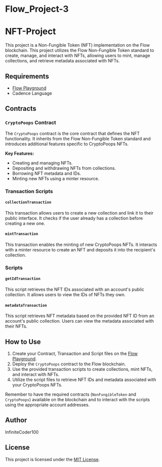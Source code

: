 # Flow_Project-3

# NFT-Project

This project is a Non-Fungible Token (NFT) implementation on the Flow blockchain. This project utilizes the Flow Non-Fungible Token standard to create, manage, and interact with NFTs, allowing users to mint, manage collections, and retrieve metadata associated with NFTs.

## Requirements

- [Flow Playground](https://play.flow.com/)
- Cadence Language

## Contracts

### `CryptoPoops` Contract

The `CryptoPoops` contract is the core contract that defines the NFT functionality. It inherits from the Flow Non-Fungible Token standard and introduces additional features specific to CryptoPoops NFTs.

**Key Features:**

- Creating and managing NFTs.
- Depositing and withdrawing NFTs from collections.
- Borrowing NFT metadata and IDs.
- Minting new NFTs using a minter resource.

### Transaction Scripts

#### `collectionTransaction`

This transaction allows users to create a new collection and link it to their public interface. It checks if the user already has a collection before creating a new one.

#### `mintTransaction`

This transaction enables the minting of new CryptoPoops NFTs. It interacts with a minter resource to create an NFT and deposits it into the recipient's collection.

### Scripts

#### `getIdTransaction`

This script retrieves the NFT IDs associated with an account's public collection. It allows users to view the IDs of NFTs they own.

#### `metadataTransaction`

This script retrieves NFT metadata based on the provided NFT ID from an account's public collection. Users can view the metadata associated with their NFTs.

## How to Use

1. Create your Contract, Transaction and Script files on the [Flow Playground](https://play.flow.com/).
2. Deploy the `CryptoPoops` contract to the Flow blockchain.
3. Use the provided transaction scripts to create collections, mint NFTs, and interact with NFTs.
4. Utilize the script files to retrieve NFT IDs and metadata associated with your CryptoPoops NFTs.

Remember to have the required contracts (`NonFungibleToken` and `CryptoPoops`) available on the blockchain and to interact with the scripts using the appropriate account addresses.

## Author

InfiniteCoder100

## License

This project is licensed under the [MIT License](LICENSE).
